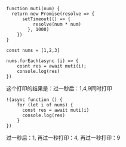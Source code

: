
```
function muti(num) {
  return new Promise(resolve => {
      setTimeout(() => {
          resolve(num * num)
        }, 1000)
    })
}

const nums = [1,2,3]

nums.forEach(async (i) => {
    cosnt res = await muti(i);
    console.log(res)
})

```

这个打印的结果是：过一秒后：1,4,9同时打印



```
!(async function () {
    for (let i of nums) {
      const res = await muti(i)
      console.log(res)
    }
})
```
过一秒后：1,
再过一秒打印：4,
再过一秒打印：9
